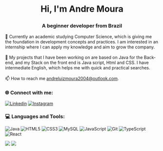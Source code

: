 # <p align="center">Hi, I'm Andre Moura</p>    
### <p align="center"> A beginner developer from Brazil <p/>
  
🔭 Currently an academic studying Computer Science, which is giving me the foundation in development concepts and practices. I am interested in an internship where I can apply my knowledge and aim to grow the company.<br><br>
🌱 My projects that I have been working on are based on Java for the Back-end, and my Stack on the front end is Java script, Html and CSS. I have intermediate English, which helps me with quick and practical searches.<br><br>📫 How to reach me andreluizmoura2004@outlook.com.


### 🌐 Connect with me:
[![Linkedin](https://img.shields.io/badge/LinkedIn-0077B5?style=for-the-badge&logo=linkedin&logoColor=white)](https://www.linkedin.com/in/andre-moura-b82267268/) [![Instagram](https://img.shields.io/badge/Instagram-E4405F?style=for-the-badge&logo=instagram&logoColor=white)](https://www.instagram.com/andreczw/)

### 💻 Languages and Tools:
![Java](https://img.shields.io/badge/Java-ED8B00?style=for-the-badge&logo=openjdk&logoColor=white) ![HTML5](https://img.shields.io/badge/html5-%23E34F26.svg?style=for-the-badge&logo=html5&logoColor=white) ![CSS3](https://img.shields.io/badge/css3-%231572B6.svg?style=for-the-badge&logo=css3&logoColor=white) ![MySQL](https://img.shields.io/badge/MySQL-00000F?style=for-the-badge&logo=mysql&logoColor=white) ![JavaScript](https://img.shields.io/badge/javascript-%23323330.svg?style=for-the-badge&logo=javascript&logoColor=%23F7DF1E) ![Git](https://img.shields.io/badge/GIT-E44C30?style=for-the-badge&logo=git&logoColor=white) ![TypeScript](https://img.shields.io/badge/TypeScript-007ACC?style=for-the-badge&logo=typescript&logoColor=white) ![React](https://img.shields.io/badge/React-20232A?style=for-the-badge&logo=react&logoColor=61DAFB)

![](https://github-readme-stats.vercel.app/api?username=AndreMour&theme=gotham&hide_border=false&include_all_commits=false&count_private=false)
![](https://github-readme-stats.vercel.app/api/top-langs/?username=AndreMour&theme=gotham&hide_border=false&include_all_commits=false&count_private=false&layout=compact)

